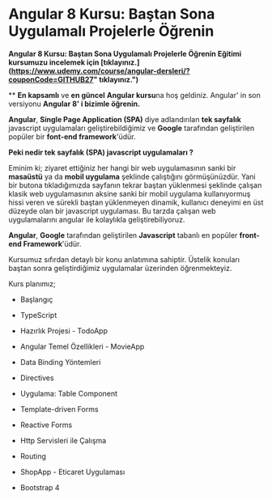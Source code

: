 # Angular 8 Kursu: Baştan Sona Uygulamalı Projelerle Öğrenin

**Angular 8 Kursu: Baştan Sona Uygulamalı Projelerle Öğrenin Eğitimi kursumuzu incelemek için [tıklayınız.](https://www.udemy.com/course/angular-dersleri/?couponCode=GITHUB27" tıklayınız.")**

** **En kapsamlı** ve **en güncel** **Angular kursu**na hoş geldiniz. Angular' in son versiyonu **Angular 8' i bizimle öğrenin.**

**Angular**, **Single Page Application (SPA)** diye adlandırılan **tek sayfalık** javascript uygulamaları geliştirebildiğimiz ve **Google** tarafından geliştirilen popüler bir **font-end framework**'üdür.

**Peki nedir tek sayfalık (SPA) javascript uygulamaları ?**

Eminim ki; ziyaret ettiğiniz her hangi bir web uygulamasının sanki bir **masaüstü** ya da **mobil uygulama** şeklinde çalıştığını görmüşünüzdür. Yani bir butona tıkladığımızda sayfanın tekrar baştan yüklenmesi şeklinde çalışan klasik web uygulamasının aksine sanki bir mobil uygulama kullanıyormuş hissi veren ve sürekli baştan yüklenmeyen dinamik, kullanıcı deneyimi en üst düzeyde olan bir javascript uygulaması. Bu tarzda çalışan web uygulamalarını angular ile kolaylıkla geliştirebiliyoruz.

**Angular**, **Google** tarafından geliştirilen **Javascript** tabanlı en popüler **front-end Framework**'üdür.

Kursumuz sıfırdan detaylı bir konu anlatımına sahiptir. Üstelik konuları baştan sonra geliştirdiğimiz uygulamalar üzerinden öğrenmekteyiz.

Kurs planımız;

-   Başlangıç
    
-   TypeScript
    
-   Hazırlık Projesi - TodoApp
    
-   Angular Temel Özellikleri - MovieApp
    
-   Data Binding Yöntemleri
    
-   Directives
    
-   Uygulama: Table Component
    
-   Template-driven Forms
    
-   Reactive Forms
    
-   Http Servisleri ile Çalışma
    
-   Routing
    
-   ShopApp - Eticaret Uygulaması
    
-   Bootstrap 4
